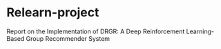 # Relearn-project
Report on the Implementation of DRGR: A Deep Reinforcement Learning-Based Group Recommender System
